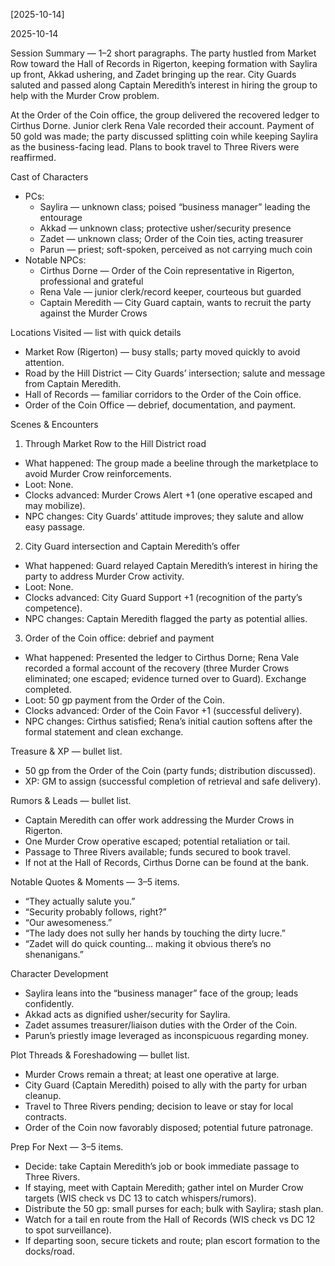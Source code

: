 [2025-10-14]

2025-10-14

Session Summary — 1–2 short paragraphs.
The party hustled from Market Row toward the Hall of Records in Rigerton, keeping formation with Saylira up front, Akkad ushering, and Zadet bringing up the rear. City Guards saluted and passed along Captain Meredith’s interest in hiring the group to help with the Murder Crow problem.

At the Order of the Coin office, the group delivered the recovered ledger to Cirthus Dorne. Junior clerk Rena Vale recorded their account. Payment of 50 gold was made; the party discussed splitting coin while keeping Saylira as the business-facing lead. Plans to book travel to Three Rivers were reaffirmed.

Cast of Characters
- PCs:
  - Saylira — unknown class; poised “business manager” leading the entourage
  - Akkad — unknown class; protective usher/security presence
  - Zadet — unknown class; Order of the Coin ties, acting treasurer
  - Parun — priest; soft-spoken, perceived as not carrying much coin
- Notable NPCs:
  - Cirthus Dorne — Order of the Coin representative in Rigerton, professional and grateful
  - Rena Vale — junior clerk/record keeper, courteous but guarded
  - Captain Meredith — City Guard captain, wants to recruit the party against the Murder Crows

Locations Visited — list with quick details
- Market Row (Rigerton) — busy stalls; party moved quickly to avoid attention.
- Road by the Hill District — City Guards’ intersection; salute and message from Captain Meredith.
- Hall of Records — familiar corridors to the Order of the Coin office.
- Order of the Coin Office — debrief, documentation, and payment.

Scenes & Encounters
1) Through Market Row to the Hill District road
- What happened: The group made a beeline through the marketplace to avoid Murder Crow reinforcements.
- Loot: None.
- Clocks advanced: Murder Crows Alert +1 (one operative escaped and may mobilize).
- NPC changes: City Guards’ attitude improves; they salute and allow easy passage.

2) City Guard intersection and Captain Meredith’s offer
- What happened: Guard relayed Captain Meredith’s interest in hiring the party to address Murder Crow activity.
- Loot: None.
- Clocks advanced: City Guard Support +1 (recognition of the party’s competence).
- NPC changes: Captain Meredith flagged the party as potential allies.

3) Order of the Coin office: debrief and payment
- What happened: Presented the ledger to Cirthus Dorne; Rena Vale recorded a formal account of the recovery (three Murder Crows eliminated; one escaped; evidence turned over to Guard). Exchange completed.
- Loot: 50 gp payment from the Order of the Coin.
- Clocks advanced: Order of the Coin Favor +1 (successful delivery).
- NPC changes: Cirthus satisfied; Rena’s initial caution softens after the formal statement and clean exchange.

Treasure & XP — bullet list.
- 50 gp from the Order of the Coin (party funds; distribution discussed).
- XP: GM to assign (successful completion of retrieval and safe delivery).

Rumors & Leads — bullet list.
- Captain Meredith can offer work addressing the Murder Crows in Rigerton.
- One Murder Crow operative escaped; potential retaliation or tail.
- Passage to Three Rivers available; funds secured to book travel.
- If not at the Hall of Records, Cirthus Dorne can be found at the bank.

Notable Quotes & Moments — 3–5 items.
- “They actually salute you.”
- “Security probably follows, right?”
- “Our awesomeness.”
- “The lady does not sully her hands by touching the dirty lucre.”
- “Zadet will do quick counting… making it obvious there’s no shenanigans.”

Character Development
- Saylira leans into the “business manager” face of the group; leads confidently.
- Akkad acts as dignified usher/security for Saylira.
- Zadet assumes treasurer/liaison duties with the Order of the Coin.
- Parun’s priestly image leveraged as inconspicuous regarding money.

Plot Threads & Foreshadowing — bullet list.
- Murder Crows remain a threat; at least one operative at large.
- City Guard (Captain Meredith) poised to ally with the party for urban cleanup.
- Travel to Three Rivers pending; decision to leave or stay for local contracts.
- Order of the Coin now favorably disposed; potential future patronage.

Prep For Next — 3–5 items.
- Decide: take Captain Meredith’s job or book immediate passage to Three Rivers.
- If staying, meet with Captain Meredith; gather intel on Murder Crow targets (WIS check vs DC 13 to catch whispers/rumors).
- Distribute the 50 gp: small purses for each; bulk with Saylira; stash plan.
- Watch for a tail en route from the Hall of Records (WIS check vs DC 12 to spot surveillance).
- If departing soon, secure tickets and route; plan escort formation to the docks/road.